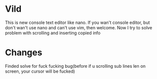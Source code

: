 # Vild
This is new console text editor like nano. If you wan't console editor, but don't wan't use nano and can't use vim, then welcome. Now I try to solve problem with scrolling and inserting copied info
# Changes
Finded solve for fuck fucking bug(before if u scrolling sub lines len on screen, your cursor will be fucked)
